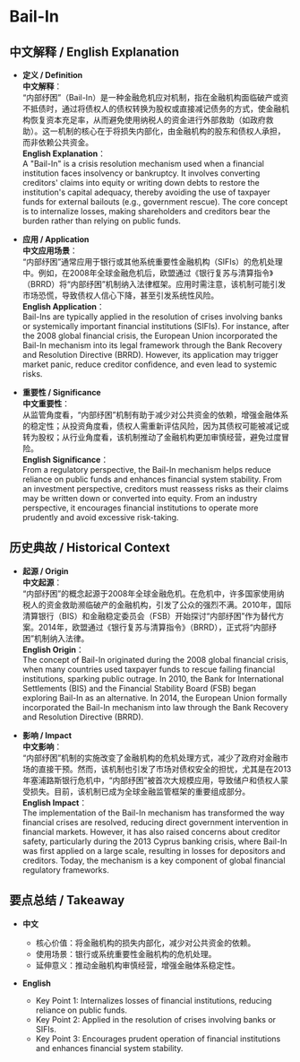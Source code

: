 # Bail-In

## 中文解释 / English Explanation

* **定义 / Definition**  
  **中文解释**：  
  “内部纾困”（Bail-In）是一种金融危机应对机制，指在金融机构面临破产或资不抵债时，通过将债权人的债权转换为股权或直接减记债务的方式，使金融机构恢复资本充足率，从而避免使用纳税人的资金进行外部救助（如政府救助）。这一机制的核心在于将损失内部化，由金融机构的股东和债权人承担，而非依赖公共资金。  
  **English Explanation**：  
  A "Bail-In" is a crisis resolution mechanism used when a financial institution faces insolvency or bankruptcy. It involves converting creditors' claims into equity or writing down debts to restore the institution's capital adequacy, thereby avoiding the use of taxpayer funds for external bailouts (e.g., government rescue). The core concept is to internalize losses, making shareholders and creditors bear the burden rather than relying on public funds.

* **应用 / Application**  
  **中文应用场景**：  
  “内部纾困”通常应用于银行或其他系统重要性金融机构（SIFIs）的危机处理中。例如，在2008年全球金融危机后，欧盟通过《银行复苏与清算指令》（BRRD）将“内部纾困”机制纳入法律框架。应用时需注意，该机制可能引发市场恐慌，导致债权人信心下降，甚至引发系统性风险。  
  **English Application**：  
  Bail-Ins are typically applied in the resolution of crises involving banks or systemically important financial institutions (SIFIs). For instance, after the 2008 global financial crisis, the European Union incorporated the Bail-In mechanism into its legal framework through the Bank Recovery and Resolution Directive (BRRD). However, its application may trigger market panic, reduce creditor confidence, and even lead to systemic risks.

* **重要性 / Significance**  
  **中文重要性**：  
  从监管角度看，“内部纾困”机制有助于减少对公共资金的依赖，增强金融体系的稳定性；从投资角度看，债权人需重新评估风险，因为其债权可能被减记或转为股权；从行业角度看，该机制推动了金融机构更加审慎经营，避免过度冒险。  
  **English Significance**：  
  From a regulatory perspective, the Bail-In mechanism helps reduce reliance on public funds and enhances financial system stability. From an investment perspective, creditors must reassess risks as their claims may be written down or converted into equity. From an industry perspective, it encourages financial institutions to operate more prudently and avoid excessive risk-taking.

## 历史典故 / Historical Context

* **起源 / Origin**  
  **中文起源**：  
  “内部纾困”的概念起源于2008年全球金融危机。在危机中，许多国家使用纳税人的资金救助濒临破产的金融机构，引发了公众的强烈不满。2010年，国际清算银行（BIS）和金融稳定委员会（FSB）开始探讨“内部纾困”作为替代方案。2014年，欧盟通过《银行复苏与清算指令》（BRRD），正式将“内部纾困”机制纳入法律。  
  **English Origin**：  
  The concept of Bail-In originated during the 2008 global financial crisis, when many countries used taxpayer funds to rescue failing financial institutions, sparking public outrage. In 2010, the Bank for International Settlements (BIS) and the Financial Stability Board (FSB) began exploring Bail-In as an alternative. In 2014, the European Union formally incorporated the Bail-In mechanism into law through the Bank Recovery and Resolution Directive (BRRD).

* **影响 / Impact**  
  **中文影响**：  
  “内部纾困”机制的实施改变了金融机构的危机处理方式，减少了政府对金融市场的直接干预。然而，该机制也引发了市场对债权安全的担忧，尤其是在2013年塞浦路斯银行危机中，“内部纾困”被首次大规模应用，导致储户和债权人蒙受损失。目前，该机制已成为全球金融监管框架的重要组成部分。  
  **English Impact**：  
  The implementation of the Bail-In mechanism has transformed the way financial crises are resolved, reducing direct government intervention in financial markets. However, it has also raised concerns about creditor safety, particularly during the 2013 Cyprus banking crisis, where Bail-In was first applied on a large scale, resulting in losses for depositors and creditors. Today, the mechanism is a key component of global financial regulatory frameworks.

## 要点总结 / Takeaway

* **中文**  
  - 核心价值：将金融机构的损失内部化，减少对公共资金的依赖。  
  - 使用场景：银行或系统重要性金融机构的危机处理。  
  - 延伸意义：推动金融机构审慎经营，增强金融体系稳定性。  

* **English**  
  - Key Point 1: Internalizes losses of financial institutions, reducing reliance on public funds.  
  - Key Point 2: Applied in the resolution of crises involving banks or SIFIs.  
  - Key Point 3: Encourages prudent operation of financial institutions and enhances financial system stability.